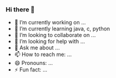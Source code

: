 ### Hi there 👋

- 🔭 I’m currently working on ...
- 🌱 I’m currently learning java, c, python
- 👯 I’m looking to collaborate on ...
- 🤔 I’m looking for help with ...
- 💬 Ask me about ...
- 📫 How to reach me: ...
- 😄 Pronouns: ...
- ⚡ Fun fact: ...

